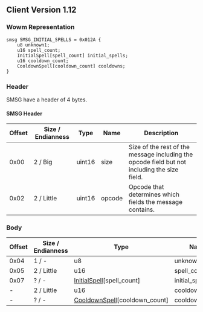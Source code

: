 ## Client Version 1.12

### Wowm Representation
```rust,ignore
smsg SMSG_INITIAL_SPELLS = 0x012A {
    u8 unknown1;
    u16 spell_count;
    InitialSpell[spell_count] initial_spells;
    u16 cooldown_count;
    CooldownSpell[cooldown_count] cooldowns;
}
```
### Header
SMSG have a header of 4 bytes.

#### SMSG Header
| Offset | Size / Endianness | Type   | Name   | Description |
| ------ | ----------------- | ------ | ------ | ----------- |
| 0x00   | 2 / Big           | uint16 | size   | Size of the rest of the message including the opcode field but not including the size field.|
| 0x02   | 2 / Little        | uint16 | opcode | Opcode that determines which fields the message contains.|
### Body
| Offset | Size / Endianness | Type | Name | Description |
| ------ | ----------------- | ---- | ---- | ----------- |
| 0x04 | 1 / - | u8 | unknown1 |  |
| 0x05 | 2 / Little | u16 | spell_count |  |
| 0x07 | ? / - | [InitialSpell](initialspell.md)[spell_count] | initial_spells |  |
| - | 2 / Little | u16 | cooldown_count |  |
| - | ? / - | [CooldownSpell](cooldownspell.md)[cooldown_count] | cooldowns |  |
